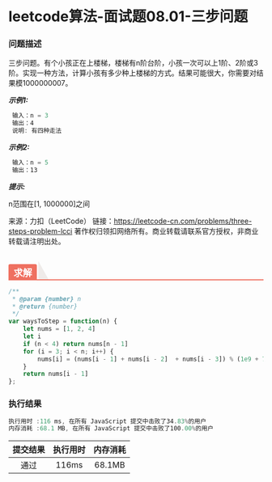 # leetcode算法-面试题08.01-三步问题

### 问题描述

三步问题。有个小孩正在上楼梯，楼梯有n阶台阶，小孩一次可以上1阶、2阶或3阶。实现一种方法，计算小孩有多少种上楼梯的方式。结果可能很大，你需要对结果模1000000007。

***示例1:***

```js
 输入：n = 3 
 输出：4
 说明: 有四种走法
```

***示例2:***

```js
 输入：n = 5
 输出：13
```

***提示:***

n范围在[1, 1000000]之间

来源：力扣（LeetCode）
链接：https://leetcode-cn.com/problems/three-steps-problem-lcci
著作权归领扣网络所有。商业转载请联系官方授权，非商业转载请注明出处。


<h2 style="margin-top: 30px; margin-bottom: 15px; padding: 0px; font-weight: bold; color: black; border-bottom: 2px solid rgb(239, 112, 96); font-size: 1.3em;"
 data-id="heading-1"><span style="display: none;" class="prefix"></span><span style="display: inline-block; font-weight: bold; background: rgb(239, 112, 96); color: #ffffff; padding: 3px 10px 1px; border-top-right-radius: 3px; border-top-left-radius: 3px; margin-right: 3px;" class="content">求解</span><span class="suffix"></span><span style="display: inline-block; vertical-align: bottom; border-bottom: 36px solid #efebe9; border-right: 20px solid transparent;"> </span></h2>

```js
/**
 * @param {number} n
 * @return {number}
 */
var waysToStep = function(n) {
    let nums = [1, 2, 4]
    let i
    if (n < 4) return nums[n - 1]
    for (i = 3; i < n; i++) {
        nums[i] = (nums[i - 1] + nums[i - 2]  + nums[i - 3]) % (1e9 + 7)
    }
    return nums[i - 1]
};
```

### 执行结果

```js
执行用时 :116 ms, 在所有 JavaScript 提交中击败了34.83%的用户
内存消耗 :68.1 MB, 在所有 JavaScript 提交中击败了100.00%的用户
```

| 提交结果 | 执行用时 | 内存消耗 |
|:------:|:------:|:-------:|
|   通过  | 116ms  |  68.1MB |


